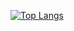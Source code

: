 [![Top Langs](https://github-readme-stats.vercel.app/api/top-langs/?username=masa5555)](https://github.com/masa5555/github-readme-stats)
